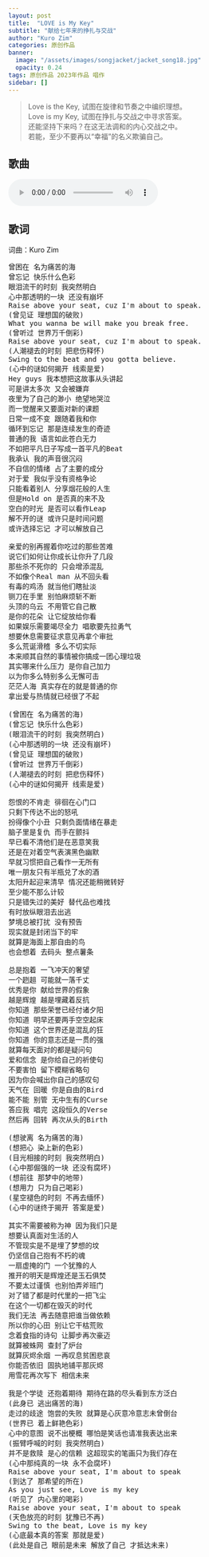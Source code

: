 ```yaml
---
layout: post
title:  "LOVE is My Key"
subtitle: "献给七年来的挣扎与交战"
author: "Kuro Zim"
categories: 原创作品
banner: 
  image: "/assets/images/songjacket/jacket_song18.jpg"
  opacity: 0.24
tags: 原创作品 2023年作品 唱作
sidebar: []
---
```


>  Love is the Key, 试图在旋律和节奏之中编织理想。<br>Love is my Key, 试图在挣扎与交战之中寻求答案。<br>还能坚持下来吗？在这无法调和的内心交战之中。<br>
若能，至少不要再以“幸福”的名义欺骗自己。

## 歌曲

<audio controls><source src="/assets/audio/song18.mp3" type="audio/mp3"></audio>

## 歌词

词曲：Kuro Zim

<pre>
曾困在 名为痛苦的海
曾忘记 快乐什么色彩
眼泪流干的时刻 我突然明白
心中那透明的一块 还没有崩坏
Raise above your seat, cuz I'm about to speak.
(曾见证 理想国的破败)
What you wanna be will make you break free.
(曾听过 世界万千倒彩)
Raise above your seat, cuz I'm about to speak.
(人潮褪去的时刻 把悲伤释怀)
Swing to the beat and you gotta believe.
(心中的谜如何揭开 线索是爱)
Hey guys 我本想把这故事从头讲起
可是讲太多次 又会被嫌弃
夜里为了自己的渺小 绝望地哭泣
而一觉醒来又要面对新的课题
日常一成不变 跟随着我和你
循环到忘记 那是连续发生的奇迹
普通的我 语言如此苍白无力
不如把平凡日子写成一首平凡的Beat
我承认 我的声音很沉闷
不自信的情绪 占了主要的成分
对于爱 我似乎没有资格争论
只能看着别人 分享烟花般的人生
但是Hold on 是否真的来不及
空白的时光 是否可以看作Leap
解不开的谜 或许只是时间问题
或许选择忘记 才可以解放自己

亲爱的别再握着你吃过的那些苦难
说它们如何让你成长让你升了几段
那些杀不死你的 只会增添混乱
不如像个Real man 从不回头看
有毒的鸡汤 就当他们瞎扯淡
铡刀在手里 别怕麻烦斩不断
头顶的乌云 不用管它自己散
是你的花朵 让它绽放给你看
如果娱乐需要竭尽全力 唱歌要先拉勇气
想要休息需要征求意见再拿个审批
多么荒诞滑稽 多么不切实际
本来顺其自然的事情被你搞成一团心理垃圾
其实哪来什么压力 是你自己加力
以为你多么特别多么无懈可击
茫茫人海 真实存在的就是普通的你
拿出爱与热情就已经很了不起

(曾困在 名为痛苦的海)
(曾忘记 快乐什么色彩)
(眼泪流干的时刻 我突然明白)
(心中那透明的一块 还没有崩坏)
(曾见证 理想国的破败)
(曾听过 世界万千倒彩)
(人潮褪去的时刻 把悲伤释怀)
(心中的谜如何揭开 线索是爱)

怨恨的不肯走 徘徊在心门口
只剩下传达不出的怒吼
扮得像个小丑 只剩负面情绪在暴走
脑子里是复仇 而手在颤抖
早已看不清他们是在恶意笑我
还是在对着空气表演黑色幽默
早就习惯把自己看作一无所有
唯一朋友只有半瓶兑了水的酒
太阳升起迎来清早 情况还能稍微转好
至少能不那么计较
只是错失过的美好 替代品也难找
有时放纵眼泪去出逃
梦境总被打扰 没有预告
现实就是封闭当下的牢
就算是海面上那自由的鸟
也会想着 去码头 整点薯条

总是抱着 一飞冲天的奢望
一个趔趄 可能就一落千丈
优秀是你 献给世界的假象
越是辉煌 越是埋藏着反抗
你知道 那些荣誉已经付诸夕阳
你知道 明早还要两手空空起床
你知道 这个世界还是混乱的狂
你知道 你的意志还是一贯的强
就算每天面对的都是疑问句
爱和信念 是你给自己的祈使句
不要害怕 留下模糊省略句
因为你会喊出你自己的感叹句
天气在 回暖 你是自由的Bird
能不能 别管 无中生有的Curse
答应我 唱完 这段恒久的Verse
然后再 回转 再次从头的Birth

(想驶离 名为痛苦的海)
(想把心 染上新的色彩)
(目光相接的时刻 我突然明白)
(心中那倔强的一块 还没有腐坏)
(想前往 那梦中的地带)
(想用力 只为自己喝彩)
(星空褪色的时刻 不再去缅怀)
(心中的谜终于揭开 答案是爱)

其实不需要被称为神 因为我们只是
想要认真面对生活的人
不管现实是不是埋了梦想的坟
仍坚信自己抱有不朽的魂
一扇虚掩的门 一个犹豫的人
推开的明天是辉煌还是玉石俱焚
不要太过谨慎 也别怕弄斧班门
对了错了都是时代里的一把飞尘
在这个一切都在毁灭的时代
我们无法 再去随意把谁当做依赖
所以你的心田 别让它干枯荒败
念着食指的诗句 让脚步再次豪迈
就算被蛛网 查封了炉台
就算灰烬余烟 一再叹息贫困悲哀
你能否依旧 固执地铺平那灰烬
用雪花再次写下 相信未来

我是个学徒 还抱着期待 期待在路的尽头看到东方泛白
(此身已 逃出痛苦的海)
走过的歧途 饱尝的失败 就算是心灰意冷意志未曾倒台
(世界已 着上鲜艳色彩)
心中的意图 说不出梗概 哪怕是笑话也请准我表达出来
(振臂呼喊的时刻 我突然明白)
并不是救赎 是心的信赖 这超现实的笔画只为我们存在
(心中那纯真的一块 永不会腐坏)
Raise above your seat, I'm about to speak
(到达了 那希望的所在)
As you just see, Love is my key
(听见了 内心里的喝彩)
Raise above your seat, I'm about to speak
(天色放亮的时刻 犹豫已不再)
Swing to the beat, Love is my key
(心底最本真的答案 那就是爱)
(此处是自己 眼前是未来 解放了自己 才抵达未来)

</pre>
